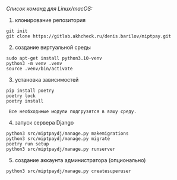 _Cписок команд для Linux/macOS:_

1) клонирование репозитория
```commandline
git init
git clone https://gitlab.akhcheck.ru/denis.barilov/miptpay.git
```
2) создание виртуальной среды

```commandline
sudo apt-get install python3.10-venv
python3 -m venv .venv
source .venv/bin/activate
```
3) установка зависимостей
```commandline
pip install poetry
poetry lock
poetry install
```
     Все необходимые модули подгрузятся в вашу среду.
4) запуск сервера Django
```commandline
python3 src/miptpaydj/manage.py makemigrations
python3 src/miptpaydj/manage.py migrate
poetry run setup
python3 src/miptpaydj/manage.py runserver
```

5) создание аккаунта администратора (опционально)
```commandline
python3 src/miptpaydj/manage.py createsuperuser
```